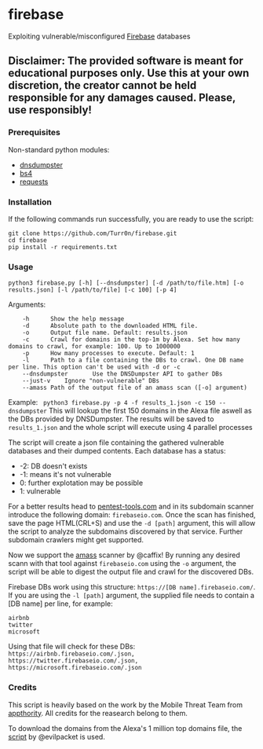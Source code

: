 # firebase
Exploiting vulnerable/misconfigured [Firebase](https://firebase.google.com/) databases

## Disclaimer: The provided software is meant for educational purposes only. Use this at your own discretion, the creator cannot be held responsible for any damages caused. Please, use responsibly!

### Prerequisites
Non-standard python modules:
* [dnsdumpster](https://github.com/PaulSec/API-dnsdumpster.com)
* [bs4](http://beautiful-soup-4.readthedocs.io/en/latest/)
* [requests](https://github.com/requests/requests)

### Installation
If the following commands run successfully, you are ready to use the script:
```
git clone https://github.com/Turr0n/firebase.git
cd firebase
pip install -r requirements.txt
```

### Usage
```
python3 firebase.py [-h] [--dnsdumpster] [-d /path/to/file.htm] [-o results.json] [-l /path/to/file] [-c 100] [-p 4]
```
Arguments:
```
    -h      Show the help message
    -d      Absolute path to the downloaded HTML file.
    -o      Output file name. Default: results.json
    -c      Crawl for domains in the top-1m by Alexa. Set how many domains to crawl, for example: 100. Up to 1000000
    -p      How many processes to execute. Default: 1
    -l      Path to a file containing the DBs to crawl. One DB name per line. This option can't be used with -d or -c
    --dnsdumpster       Use the DNSDumpster API to gather DBs
    --just-v    Ignore "non-vulnerable" DBs
    --amass Path of the output file of an amass scan ([-o] argument)
```

Example:
``` python3 firebase.py -p 4 -f results_1.json -c 150 --dnsdumpster``` This will lookup the first 150 domains in the Alexa file aswell as the DBs provided by DNSDumpster. The results will be saved to ```results_1.json``` and the whole script will execute using 4 parallel processes

The script will create a json file containing the gathered vulnerable databases and their dumped contents. Each database has a status:
* -2: DB doesn't exists
* -1: means it's not vulnerable
*  0: further explotation may be possible
*  1: vulnerable

For a better results head to [pentest-tools.com](https://pentest-tools.com/information-gathering/find-subdomains-of-domain) and in its subdomain scanner introduce the following domain: ```firebaseio.com```. Once the scan has finished, save the page HTML(CRL+S) and use the ```-d [path]``` argument, this will allow the script to analyze the subdomains discovered by that service. Further subdomain crawlers might get supported.

Now we support the [amass](https://github.com/caffix/amass) scanner by @caffix! By running any desired scann with that tool against ``firebaseio.com`` using the ``-o`` argument, the script will be able to digest the output file and crawl for the discovered DBs.

Firebase DBs work using this structure: ```https://[DB name].firebaseio.com/```. If you are using the ```-l [path]``` argument, the supplied file needs to contain a [DB name] per line, for example:
```
airbnb
twitter
microsoft
```

Using that file will check for these DBs: ```https://airbnb.firebaseio.com/.json, https://twitter.firebaseio.com/.json, https://microsoft.firebaseio.com/.json```

### Credits

This script is heavily based on the work by the Mobile Threat Team from [appthority](https://www.appthority.com/mobile-threat-center/blog/appthority-discovers-thousands-of-apps-with-firebase-vulnerability-exposing-sensitive-data/). All credits for the reasearch belong to them.

To download the domains from the Alexa's 1 million top domains file, the [script](https://gist.github.com/evilpacket/3628941) by @evilpacket is used.
